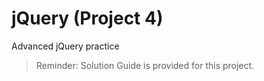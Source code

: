 # jQuery (Project 4)

Advanced jQuery practice

> Reminder: Solution Guide is provided for this project.
